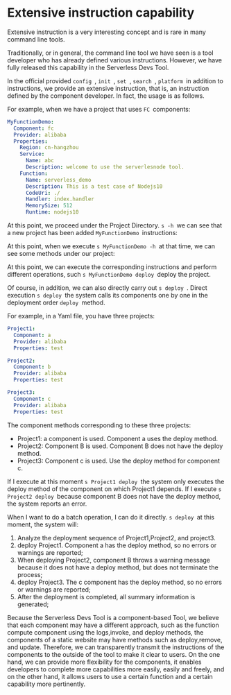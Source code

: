 # Extensive instruction capability

Extensive instruction is a very interesting concept and is rare in many command line tools.

Traditionally, or in general, the command line tool we have seen is a tool developer who has already defined various instructions. However, we have fully released this capability in the Serverless Devs Tool.

In the official provided `config `, `init `, `set `, `search `, `platform `in addition to instructions, we provide an extensive instruction, that is, an instruction defined by the component developer. In fact, the usage is as follows.

For example, when we have a project that uses `FC `components:

```yaml
MyFunctionDemo:
  Component: fc
  Provider: alibaba
  Properties:
    Region: cn-hangzhou
    Service:
      Name: abc
      Description: welcome to use the serverlesnode tool.
    Function:
      Name: serverless_demo
      Description: This is a test case of Nodejs10
      CodeUri: ./
      Handler: index.handler
      MemorySize: 512
      Runtime: nodejs10
```

At this point, we proceed under the Project Directory. `s -h `we can see that a new project has been added `MyFunctionDemo `instructions:
[](https://images.serverlessfans.com/s-tool/zh/s-command-help-1.jpg)

At this point, when we execute `s MyFunctionDemo -h `at that time, we can see some methods under our project:
[](https://images.serverlessfans.com/s-tool/zh/s-command-help-2.jpg)

At this point, we can execute the corresponding instructions and perform different operations, such `s MyFunctionDemo deploy `deploy the project.

Of course, in addition, we can also directly carry out `s deploy `. Direct execution `s deploy `the system calls its components one by one in the deployment order `deploy `method.

For example, in a Yaml file, you have three projects:

```yaml
Project1:
  Component: a
  Provider: alibaba
  Properties: test

Project2:
  Component: b
  Provider: alibaba
  Properties: test

Project3:
  Component: c
  Provider: alibaba
  Properties: test
```

The component methods corresponding to these three projects:

- Project1: a component is used. Component a uses the deploy method.
- Project2: Component B is used. Component B does not have the deploy method.
- Project3: Component c is used. Use the deploy method for component c.

If I execute at this moment `s Project1 deploy `the system only executes the deploy method of the component on which Project1 depends.
If I execute `s Project2 deploy `because component B does not have the deploy method, the system reports an error.

When I want to do a batch operation, I can do it directly. `s deploy `at this moment, the system will:

1. Analyze the deployment sequence of Project1,Project2, and project3.
2. deploy Project1. Component a has the deploy method, so no errors or warnings are reported;
3. When deploying Project2, component B throws a warning message because it does not have a deploy method, but does not terminate the process;
4. deploy Project3. The c component has the deploy method, so no errors or warnings are reported;
5. After the deployment is completed, all summary information is generated;

Because the Serverless Devs Tool is a component-based Tool, we believe that each component may have a different approach, such as the function compute component using the logs,invoke, and deploy methods, the components of a static website may have methods such as deploy,remove, and update. Therefore, we can transparently transmit the instructions of the components to the outside of the tool to make it clear to users. On the one hand, we can provide more flexibility for the components, it enables developers to complete more capabilities more easily, easily and freely, and on the other hand, it allows users to use a certain function and a certain capability more pertinently.

